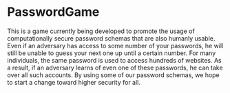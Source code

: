 # PasswordGame

This is a game currently being developed to promote the usage of computationally secure password schemas that are also humanly usable. 
Even if an adversary has access to some number of your passwords, he will still be unable to guess your next one up until a certain number.
For many individuals, the same password is used to access hundreds of websites. As a result, if an adversary learns of even one of these passwords,
he can take over all such accounts. By using some of our password schemas, we hope to start a change toward higher security for all.
